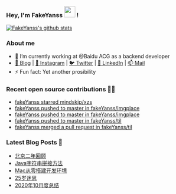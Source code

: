 ### Hey, I'm FakeYanss <img src="https://media.giphy.com/media/hvRJCLFzcasrR4ia7z/giphy.gif" width="30px"> !

[![FakeYanss's github stats](https://github-readme-stats.vercel.app/api?username=fakeyanss&count_private=true&line_height=24&show_icons=true&theme=nord)](https://github.com/fakeyanss)
<!-- [![FakeYanss's Top Langs](https://github-readme-stats.vercel.app/api/top-langs/?username=fakeyanss&layout=compact&hide=html&langs_count=9)](https://github.com/fakeyanss) -->

### About me

<!-- —————— ฅ՞•ﻌ•՞ฅ♥︎ —————— -->
- 🔭 I’m currently working at @Baidu ACG as a backend developer
- [🦓 Blog](https://foreti.me)  |  [📸 Instagram](https://www.instagram.com/fakeyanss/)  |  [🐦 Twitter](https://twitter.com/fakeYanss)  |  [💼 LinkedIn](https://www.linkedin.com/in/foretime)  |  [📫 Mail](mailto:yanshisangc@gmail.com)
- ⚡ Fun fact: Yet another prosibility
<!-- ———————ʕ·͡ˑ·ཻʔ♥︎  ——————— -->


### Recent open source contributions 👨‍💻

<!-- GITHUB:START -->
- [fakeYanss starred mindskip/xzs](https://github.com/mindskip/xzs)
- [fakeYanss pushed to master in fakeYanss/imgplace](https://github.com/fakeYanss/imgplace/compare/f594abdc67...7ebd355edb)
- [fakeYanss pushed to master in fakeYanss/imgplace](https://github.com/fakeYanss/imgplace/compare/6be2fca5db...f594abdc67)
- [fakeYanss pushed to master in fakeYanss/til](https://github.com/fakeYanss/til/compare/b346473810...6c39bf0f8d)
- [fakeYanss merged a pull request in fakeYanss/til](https://github.com/fakeYanss/til/pull/41)
<!-- GITHUB:END -->

### Latest Blog Posts 📕
<!-- BLOG:START -->
- [北京二年回顾](https://foreti.me/blog/2021/03/29/2-years-in-beijing/)
- [Java字符串拼接方法](https://foreti.me/blog/2021/03/26/java-string-cancat/)
- [Mac从零搭建开发环境](https://foreti.me/blog/2021/03/14/setup-env-on-mac/)
- [25岁迷思](https://foreti.me/blog/2021/01/09/thinking-at-25-years-old/)
- [2020年10月度总结](https://foreti.me/blog/2020/10/28/2020-10-review/)
<!-- BLOG:END -->
